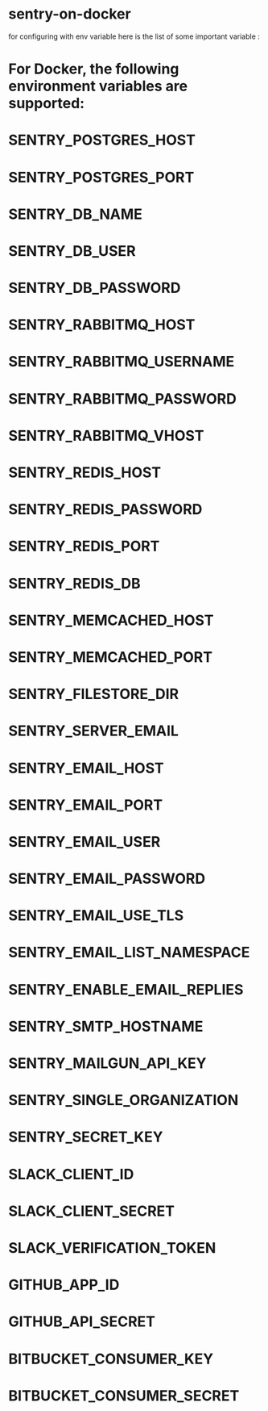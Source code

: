 # sentry-on-docker

for configuring with env variable here is the list of some important variable : 

# For Docker, the following environment variables are supported:
#  SENTRY_POSTGRES_HOST
#  SENTRY_POSTGRES_PORT
#  SENTRY_DB_NAME
#  SENTRY_DB_USER
#  SENTRY_DB_PASSWORD
#  SENTRY_RABBITMQ_HOST
#  SENTRY_RABBITMQ_USERNAME
#  SENTRY_RABBITMQ_PASSWORD
#  SENTRY_RABBITMQ_VHOST
#  SENTRY_REDIS_HOST
#  SENTRY_REDIS_PASSWORD
#  SENTRY_REDIS_PORT
#  SENTRY_REDIS_DB
#  SENTRY_MEMCACHED_HOST
#  SENTRY_MEMCACHED_PORT
#  SENTRY_FILESTORE_DIR
#  SENTRY_SERVER_EMAIL
#  SENTRY_EMAIL_HOST
#  SENTRY_EMAIL_PORT
#  SENTRY_EMAIL_USER
#  SENTRY_EMAIL_PASSWORD
#  SENTRY_EMAIL_USE_TLS
#  SENTRY_EMAIL_LIST_NAMESPACE
#  SENTRY_ENABLE_EMAIL_REPLIES
#  SENTRY_SMTP_HOSTNAME
#  SENTRY_MAILGUN_API_KEY
#  SENTRY_SINGLE_ORGANIZATION
#  SENTRY_SECRET_KEY
#  SLACK_CLIENT_ID
#  SLACK_CLIENT_SECRET
#  SLACK_VERIFICATION_TOKEN
#  GITHUB_APP_ID
#  GITHUB_API_SECRET
#  BITBUCKET_CONSUMER_KEY
#  BITBUCKET_CONSUMER_SECRET

